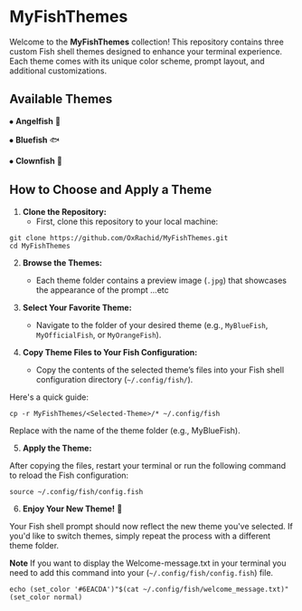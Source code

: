 # MyFishThemes

Welcome to the **MyFishThemes** collection! This repository contains three custom Fish shell themes designed to enhance your terminal experience. Each theme comes with its unique color scheme, prompt layout, and additional customizations.

## Available Themes

   ⦁ **Angelfish** 🦈

   ⦁ **Bluefish** 🐟

   ⦁ **Clownfish** 🐡

## How to Choose and Apply a Theme

1. **Clone the Repository:**
   - First, clone this repository to your local machine:

 ```
 git clone https://github.com/OxRachid/MyFishThemes.git
 cd MyFishThemes
 ```
2. **Browse the Themes:**
   - Each theme folder contains a preview image (`.jpg`) that showcases the appearance of the prompt ...etc

3. **Select Your Favorite Theme:**
   - Navigate to the folder of your desired theme (e.g., `MyBlueFish`, `MyOfficialFish`, or `MyOrangeFish`).

4. **Copy Theme Files to Your Fish Configuration:**
   - Copy the contents of the selected theme’s files into your Fish shell configuration directory (`~/.config/fish/`).

  Here's a quick guide:

 ```
 cp -r MyFishThemes/<Selected-Theme>/* ~/.config/fish
 ```
  Replace <Selected-Theme> with the name of the theme folder (e.g., MyBlueFish).

5. **Apply the Theme:**

After copying the files, restart your terminal or run the following command to reload the Fish configuration:
 ```
 source ~/.config/fish/config.fish
 ```

6. **Enjoy Your New Theme!** 🎉

Your Fish shell prompt should now reflect the new theme you've selected. If you'd like to switch themes, simply repeat the process with a different theme folder.




**Note**
If you want to display the Welcome-message.txt in your terminal you need to add this command into your (`~/.config/fish/config.fish`) file.
 ```
 echo (set_color '#6EACDA')"$(cat ~/.config/fish/welcome_message.txt)"(set_color normal) 
 ```

